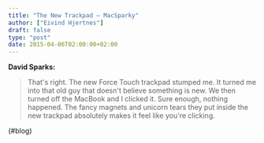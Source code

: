 ```yaml
---
title: "The New Trackpad — MacSparky"
author: ["Eivind Hjertnes"]
draft: false
type: "post"
date: 2015-04-06T02:00:00+02:00
---
```


**David Sparks:**

> That's right. The new Force Touch trackpad stumped me. It turned me
> into that old guy that doesn't believe something is new. We then
> turned off the MacBook and I clicked it. Sure enough, nothing
> happened. The fancy magnets and unicorn tears they put inside the new
> trackpad absolutely makes it feel like you're clicking.

(#blog)
